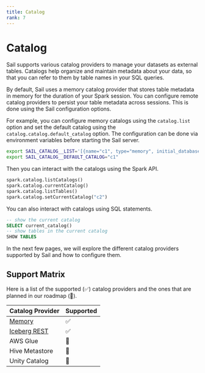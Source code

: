 ```yaml
---
title: Catalog
rank: 7
---
```


# Catalog

Sail supports various catalog providers to manage your datasets as external tables. Catalogs help organize and maintain metadata about your data, so that you can refer to them by table names in your SQL queries.

By default, Sail uses a memory catalog provider that stores table metadata in memory for the duration of your Spark session.
You can configure remote catalog providers to persist your table metadata across sessions. This is done using the Sail configuration options.

For example, you can configure memory catalogs using the `catalog.list` option and set the default catalog using the `catalog.catalog.default_catalog` option. The configuration can be done via environment variables before starting the Sail server.

```bash
export SAIL_CATALOG__LIST='[{name="c1", type="memory", initial_database=["default"]}, {name="c2", type="iceberg-rest", uri="https://catalog.example.com"}]'
export SAIL_CATALOG__DEFAULT_CATALOG="c1"
```

Then you can interact with the catalogs using the Spark API.

<!--@include: ../_common/spark-session.md-->

```python
spark.catalog.listCatalogs()
spark.catalog.currentCatalog()
spark.catalog.listTables()
spark.catalog.setCurrentCatalog("c2")
```

You can also interact with catalogs using SQL statements.

```sql
-- show the current catalog
SELECT current_catalog()
-- show tables in the current catalog
SHOW TABLES
```

In the next few pages, we will explore the different catalog providers supported by Sail and how to configure them.

## Support Matrix

Here is a list of the supported (:white_check_mark:) catalog providers and the ones that are planned in our roadmap (:construction:).

| Catalog Provider               | Supported          |
| ------------------------------ | ------------------ |
| [Memory](./memory)             | :white_check_mark: |
| [Iceberg REST](./iceberg-rest) | :white_check_mark: |
| AWS Glue                       | :construction:     |
| Hive Metastore                 | :construction:     |
| Unity Catalog                  | :construction:     |
